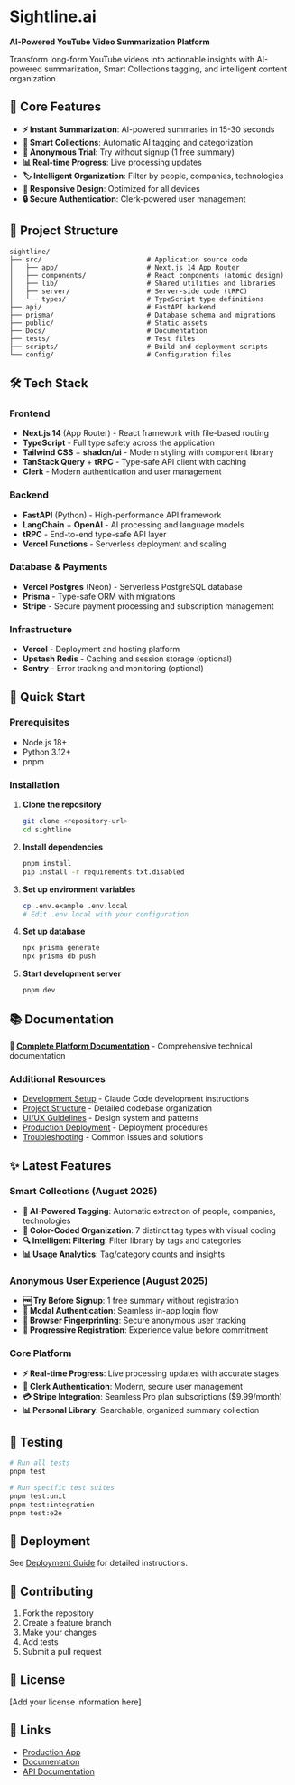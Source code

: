 # Sightline.ai

**AI-Powered YouTube Video Summarization Platform**

Transform long-form YouTube videos into actionable insights with AI-powered summarization, Smart Collections tagging, and intelligent content organization.

## 🎯 Core Features

- **⚡ Instant Summarization**: AI-powered summaries in 15-30 seconds
- **🧠 Smart Collections**: Automatic AI tagging and categorization  
- **👤 Anonymous Trial**: Try without signup (1 free summary)
- **📊 Real-time Progress**: Live processing updates
- **🏷️ Intelligent Organization**: Filter by people, companies, technologies
- **📱 Responsive Design**: Optimized for all devices
- **🔒 Secure Authentication**: Clerk-powered user management

## 📁 Project Structure

```
sightline/
├── src/                          # Application source code
│   ├── app/                      # Next.js 14 App Router
│   ├── components/               # React components (atomic design)
│   ├── lib/                      # Shared utilities and libraries
│   ├── server/                   # Server-side code (tRPC)
│   └── types/                    # TypeScript type definitions
├── api/                          # FastAPI backend
├── prisma/                       # Database schema and migrations
├── public/                       # Static assets
├── Docs/                         # Documentation
├── tests/                        # Test files
├── scripts/                      # Build and deployment scripts
└── config/                       # Configuration files
```

## 🛠 Tech Stack

### Frontend
- **Next.js 14** (App Router) - React framework with file-based routing
- **TypeScript** - Full type safety across the application
- **Tailwind CSS** + **shadcn/ui** - Modern styling with component library
- **TanStack Query** + **tRPC** - Type-safe API client with caching
- **Clerk** - Modern authentication and user management

### Backend
- **FastAPI** (Python) - High-performance API framework
- **LangChain** + **OpenAI** - AI processing and language models
- **tRPC** - End-to-end type-safe API layer
- **Vercel Functions** - Serverless deployment and scaling

### Database & Payments
- **Vercel Postgres** (Neon) - Serverless PostgreSQL database
- **Prisma** - Type-safe ORM with migrations
- **Stripe** - Secure payment processing and subscription management

### Infrastructure
- **Vercel** - Deployment and hosting platform
- **Upstash Redis** - Caching and session storage (optional)
- **Sentry** - Error tracking and monitoring (optional)

## 🚀 Quick Start

### Prerequisites
- Node.js 18+
- Python 3.12+
- pnpm

### Installation

1. **Clone the repository**
   ```bash
   git clone <repository-url>
   cd sightline
   ```

2. **Install dependencies**
   ```bash
   pnpm install
   pip install -r requirements.txt.disabled
   ```

3. **Set up environment variables**
   ```bash
   cp .env.example .env.local
   # Edit .env.local with your configuration
   ```

4. **Set up database**
   ```bash
   npx prisma generate
   npx prisma db push
   ```

5. **Start development server**
   ```bash
   pnpm dev
   ```

## 📚 Documentation

**📖 [Complete Platform Documentation](SIGHTLINE_PLATFORM_DOCUMENTATION.md)** - Comprehensive technical documentation

### Additional Resources
- [Development Setup](CLAUDE.md) - Claude Code development instructions
- [Project Structure](Docs/project_structure.md) - Detailed codebase organization  
- [UI/UX Guidelines](Docs/UI_UX_doc.md) - Design system and patterns
- [Production Deployment](Docs/PRODUCTION_DEPLOYMENT.md) - Deployment procedures
- [Troubleshooting](Docs/TROUBLESHOOTING.md) - Common issues and solutions

## ✨ Latest Features

### Smart Collections (August 2025)
- **🤖 AI-Powered Tagging**: Automatic extraction of people, companies, technologies
- **🎨 Color-Coded Organization**: 7 distinct tag types with visual coding
- **🔍 Intelligent Filtering**: Filter library by tags and categories
- **📊 Usage Analytics**: Tag/category counts and insights

### Anonymous User Experience (August 2025)  
- **🆓 Try Before Signup**: 1 free summary without registration
- **🔗 Modal Authentication**: Seamless in-app login flow
- **📱 Browser Fingerprinting**: Secure anonymous user tracking
- **🎯 Progressive Registration**: Experience value before commitment

### Core Platform
- **⚡ Real-time Progress**: Live processing updates with accurate stages
- **🔐 Clerk Authentication**: Modern, secure user management  
- **💳 Stripe Integration**: Seamless Pro plan subscriptions ($9.99/month)
- **📊 Personal Library**: Searchable, organized summary collection

## 🧪 Testing

```bash
# Run all tests
pnpm test

# Run specific test suites
pnpm test:unit
pnpm test:integration
pnpm test:e2e
```

## 🚀 Deployment

See [Deployment Guide](Docs/PRODUCTION_DEPLOYMENT.md) for detailed instructions.

## 🤝 Contributing

1. Fork the repository
2. Create a feature branch
3. Make your changes
4. Add tests
5. Submit a pull request

## 📄 License

[Add your license information here]

## 🔗 Links

- [Production App](https://sightline.ai)
- [Documentation](https://docs.sightline.ai)
- [API Documentation](https://api.sightline.ai/docs) 
